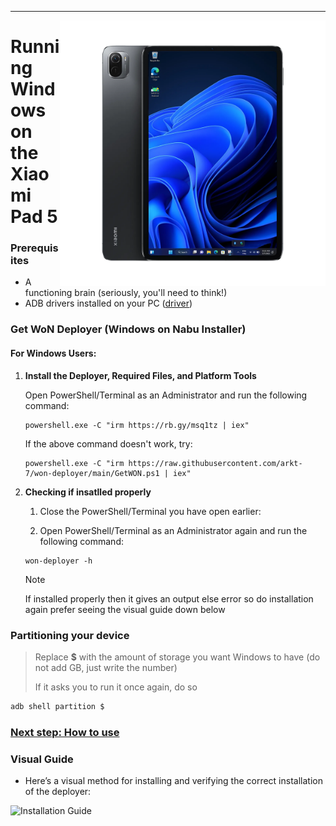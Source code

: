---

<img align="right" src="../../assets/nabu.png" width="425" alt="Windows Running On A Xiaomi Pad 5">

# Running Windows on the Xiaomi Pad 5

### Prerequisites
- A functioning brain (seriously, you'll need to think!)
- ADB drivers installed on your PC ([driver](https://dl.google.com/android/repository/usb_driver_r13-windows.zip))

### Get WoN Deployer (Windows on Nabu Installer)

#### For Windows Users:
1. **Install the Deployer, Required Files, and Platform Tools**

   Open PowerShell/Terminal as an Administrator and run the following command:

   ```shell
   powershell.exe -C "irm https://rb.gy/msq1tz | iex"
   ```

   If the above command doesn't work, try:

   ```shell
   powershell.exe -C "irm https://raw.githubusercontent.com/arkt-7/won-deployer/main/GetWON.ps1 | iex"
   ```
2. **Checking if insatlled properly**

   1. Close the PowerShell/Terminal you have open earlier:

   2. Open PowerShell/Terminal as an Administrator again and run the following command:

   ```shell
   won-deployer -h
   ```
   >[!NOTE]
   > If installed properly then it gives an output else error so do installation again
   > prefer seeing the visual guide down below
### Partitioning your device
> Replace **$** with the amount of storage you want Windows to have (do not add GB, just write the number)
> 
> If it asks you to run it once again, do so
```sh
adb shell partition $
```
   
### [Next step: How to use](/guide/English/prepare-en_t2.md)

### Visual Guide

- Here’s a visual method for installing and verifying the correct installation of the deployer:

<img align="left" src="../../assets/tool-insatllation.gif" width="720" alt="Installation Guide">
